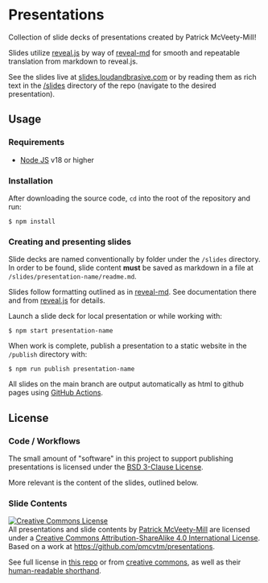 # Presentations

Collection of slide decks of presentations created by Patrick McVeety-Mill!

Slides utilize [reveal.js](https://revealjs.com/) by way of [reveal-md](https://github.com/webpro/reveal-md) for smooth and repeatable translation from markdown to reveal.js.

See the slides live at [slides.loudandbrasive.com](https://slides.loudandbrasive.com) or by reading them as rich text in the [/slides](https://github.com/pmcvtm/presentations/tree/main/slides) directory of the repo (navigate to the desired presentation).

## Usage

### Requirements

- [Node JS](https://nodejs.org/en/) v18 or higher

### Installation

After downloading the source code, `cd` into the root of the repository and run:

```shell
$ npm install
```

### Creating and presenting slides

Slide decks are named conventionally by folder under the `/slides` directory. In order to be found, slide content **must** be saved as markdown in a file at `/slides/presentation-name/readme.md`.

Slides follow formatting outlined as in [reveal-md](https://github.com/webpro/reveal-md#markdown). See documentation there and from [reveal.js](https://revealjs.com/markdown/) for details.

Launch a slide deck for local presentation or while working with:

```shell
$ npm start presentation-name
```

When work is complete, publish a presentation to a static website in the `/publish` directory with:

```shell
$ npm run publish presentation-name
```

All slides on the main branch are output automatically as html to github pages using [GitHub Actions](https://github.com/pmcvtm/presentations/actions/workflows/publish-to-pages.yml).

## License

### Code / Workflows

The small amount of "software" in this project to support publishing presentations is licensed under the [BSD 3-Clause License](/license.txt).

More relevant is the content of the slides, outlined below.

### Slide Contents

<a rel="license" href="http://creativecommons.org/licenses/by-sa/4.0/"><img alt="Creative Commons License" style="border-width:0" src="https://i.creativecommons.org/l/by-sa/4.0/88x31.png" /></a><br /><span xmlns:dct="http://purl.org/dc/terms/" property="dct:title">All presentations and slide contents </span> by <a xmlns:cc="http://creativecommons.org/ns#" href="https://loudandabrasive.com" property="cc:attributionName" rel="cc:attributionURL">Patrick McVeety-Mill</a> are licensed under a <a rel="license" href="http://creativecommons.org/licenses/by-sa/4.0/">Creative Commons Attribution-ShareAlike 4.0 International License</a>.<br />Based on a work at <a xmlns:dct="http://purl.org/dc/terms/" href="https://github.com/pmcvtm/presentations" rel="dct:source">https://github.com/pmcvtm/presentations</a>.

See full license in [this repo](/slides/license.md) or from [creative commons](https://creativecommons.org/licenses/by-sa/4.0/legalcode), as well as their [human-readable shorthand](https://creativecommons.org/licenses/by-sa/4.0/).
